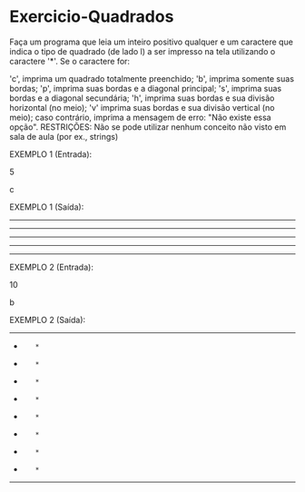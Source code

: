 # Exercicio-Quadrados
Faça um programa que leia um inteiro positivo qualquer e um caractere que indica o tipo de quadrado (de lado l) a ser impresso na tela utilizando o caractere '*'. Se o caractere for:

'c', imprima um quadrado totalmente preenchido;
'b', imprima somente suas bordas;
'p', imprima suas bordas e a diagonal principal;
's', imprima suas bordas e a diagonal secundária;
'h', imprima suas bordas e sua divisão horizontal (no meio);
'v' imprima suas bordas e sua divisão vertical (no meio);
caso contrário, imprima a mensagem de erro: "Não existe essa opção".
RESTRIÇÕES: Não se pode utilizar nenhum conceito não visto em sala de aula (por ex., strings)

EXEMPLO 1 (Entrada):

5

c

EXEMPLO 1 (Saída):

*****

*****

*****

*****

*****

EXEMPLO 2 (Entrada):

10

b

EXEMPLO 2 (Saída):

**********

*        *

*        *

*        *

*        *

*        *

 

*        *

*        *

*        *

**********

